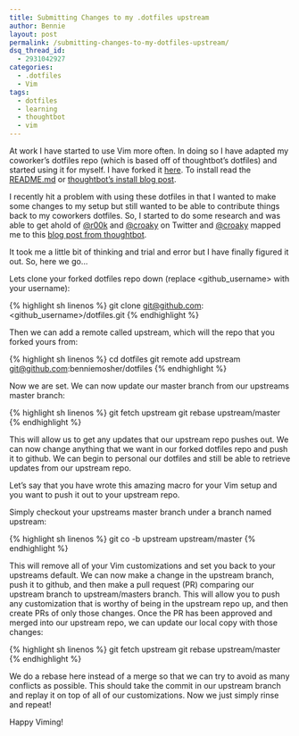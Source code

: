 ```yaml
---
title: Submitting Changes to my .dotfiles upstream
author: Bennie
layout: post
permalink: /submitting-changes-to-my-dotfiles-upstream/
dsq_thread_id:
  - 2931042927
categories:
  - .dotfiles
  - Vim
tags:
  - dotfiles
  - learning
  - thoughtbot
  - vim
---
```

At work I have started to use Vim more often. In doing so I have adapted my coworker&#8217;s dotfiles repo (which is based off of thoughtbot&#8217;s dotfiles) and started using it for myself. I have forked it [here](https://github.com/benniemosher/dotfiles). To install read the [README.md](https://github.com/benniemosher/dotfiles/blob/master/README.md) or [thoughtbot&#8217;s install blog post](http://robots.thoughtbot.com/manage-team-and-personal-dotfiles-together-with-rcm).

I recently hit a problem with using these dotfiles in that I wanted to make some changes to my setup but still wanted to be able to contribute things back to my coworkers dotfiles. So, I started to do some research and was able to get ahold of [@r00k](https://twitter.com/r00k) and [@croaky](https://twitter.com/croaky) on Twitter and [@croaky](https://twitter.com/croaky) mapped me to this [blog post from thoughtbot](http://robots.thoughtbot.com/keeping-a-github-fork-updated).

It took me a little bit of thinking and trial and error but I have finally figured it out. So, here we go&#8230;

Lets clone your forked dotfiles repo down (replace <github_username> with your username):

{% highlight sh linenos %}
git clone git@github.com:<github_username>/dotfiles.git
{% endhighlight %}

Then we can add a remote called upstream, which will the repo that you forked yours from:

{% highlight sh linenos %}
cd dotfiles
git remote add upstream git@github.com:benniemosher/dotfiles
{% endhighlight %}

Now we are set. We can now update our master branch from our upstreams master branch:

{% highlight sh linenos %}
git fetch upstream
git rebase upstream/master
{% endhighlight %}

This will allow us to get any updates that our upstream repo pushes out. We can now change anything that we want in our forked dotfiles repo and push it to github. We can begin to personal our dotfiles and still be able to retrieve updates from our upstream repo.

Let&#8217;s say that you have wrote this amazing macro for your Vim setup and you want to push it out to your upstream repo.

Simply checkout your upstreams master branch under a branch named upstream:

{% highlight sh linenos %}
git co -b upstream upstream/master
{% endhighlight %}

This will remove all of your Vim customizations and set you back to your upstreams default. We can now make a change in the upstream branch, push it to github, and then make a pull request (PR) comparing our upstream branch to upstream/masters branch. This will allow you to push any customization that is worthy of being in the upstream repo up, and then create PRs of only those changes. Once the PR has been approved and merged into our upstream repo, we can update our local copy with those changes:

{% highlight sh linenos %}
git fetch upstream
git rebase upstream/master
{% endhighlight %}

We do a rebase here instead of a merge so that we can try to avoid as many conflicts as possible. This should take the commit in our upstream branch and replay it on top of all of our customizations. Now we just simply rinse and repeat!

Happy Viming!
